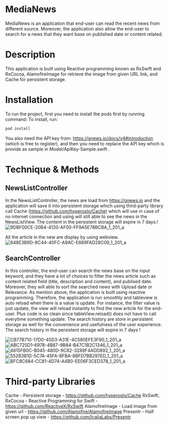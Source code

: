 # MediaNews
MediaNews is an application that end-user can read the recent news from different source. Moreover, the application also allow the end-user to search for a news that they want base on published date or content related.

# Description
This application is built using Reactive programming known as RxSwift and RxCocoa, AlamofireImage for retrieve the image from given URL link, and Cache for persistent storage.

# Installation
To run the project, first you need to install the pods first by running command: 
To install, run:
```bash
pod install
```
You also need the API key from: https://gnews.io/docs/v4#introduction (which is free to register), and then you need to replace the API key which is provide as sample in Model/ApiKey-Sample.swift .

# Technique & Methods

## NewsListController
In the NewsListController, the news are load from https://gnews.io and the application will save it into persistent storage which using third-party library call Cache (https://github.com/hyperoslo/Cache) which will use in case of no internet connection and using will still able to see the news in the NewsListView. The content in the persistent storage will expire in 7 days.!
![9DBF00CE-20B4-4120-AF00-FF9A5E78BCBA_1_201_a](https://user-images.githubusercontent.com/49471123/143481225-28c60dc8-3297-4ddc-9702-042ca12e8dc9.jpeg)

All the article in the new are display by using webview.
![648E3B9D-8C44-40FC-A9AC-E669FAD28C09_1_201_a](https://user-images.githubusercontent.com/49471123/143481239-e0660380-e733-41f2-8174-ad1483ba4761.jpeg)

## SearchController
In this controller, the end-user can search the news base on the input keyword, and they have a lot of choices to filter the news article such as content related field (title, description and content), and publised date. Moreover, they will able to sort the searched news with Upload date or Relevance. 
As mention above, the application is built using reactive programming. Therefore, the application is run smoothly and tableview is auto reload when there is a value is update. For instance, the filter value is just update, the view will reload instantly to find the new article for the end-user. Plus code is so clean since tableView.reload() does not have to call everytime something update.
The search history are store in persistent storage as well for the convenience and usefulness of the user experience. The search history in the persistent storage will expire in 7 days !

![CB77B710-17D0-45D3-A31E-4C580EFE3F90_1_201_a](https://user-images.githubusercontent.com/49471123/143481560-f07b8c95-3356-406f-aaab-83282f932b14.jpeg)
![ABC725D1-6978-4B87-9B84-B47C1B2C1346_1_201_a](https://user-images.githubusercontent.com/49471123/143481570-c1d32b04-c955-4c56-8f4c-df2c8ca30691.jpeg)
![4815FB0C-B045-480D-9C82-3289F4ADD892_1_201_a](https://user-images.githubusercontent.com/49471123/143481577-ad653d4e-188e-409e-bcce-37a5d68985f9.jpeg)
![552B3B1D-5C7A-45FA-BFBA-8BFD7BB297ED_1_201_a](https://user-images.githubusercontent.com/49471123/143481584-0a5ef62e-537e-4f40-95dd-133069b9cf51.jpeg)
![BFC8C684-CC81-4D74-A4B0-EE06F3CED378_1_201_a](https://user-images.githubusercontent.com/49471123/143481590-699adc57-c821-413c-bb1c-2b9669522636.jpeg)

# Third-party Libraries
Cache - Persistent storage - https://github.com/hyperoslo/Cache
RxSwift, RxCocoa - Reactive Programming for Swift - https://github.com/ReactiveX/RxSwift
AlamofireImage - Load image from given url - https://github.com/Alamofire/AlamofireImage
Presentr - Half screen pop up view - https://github.com/IcaliaLabs/Presentr
